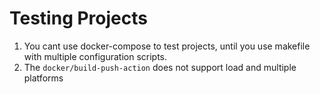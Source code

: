 # Testing Projects

1. You cant use docker-compose to test projects, until you use makefile with multiple configuration scripts.
2. The `docker/build-push-action` does not support load and multiple platforms